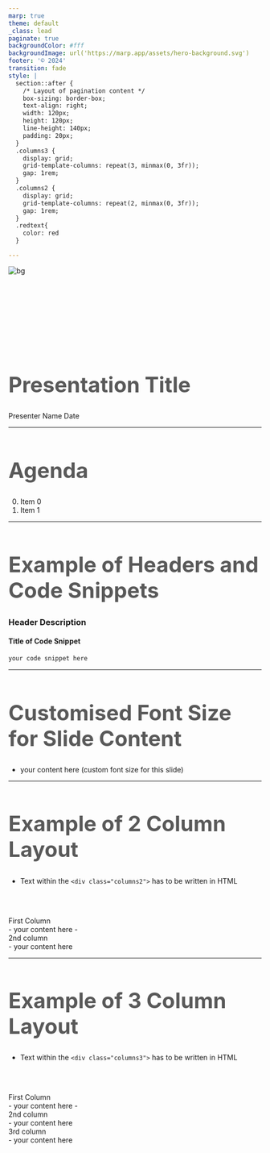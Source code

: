 ```yaml
---
marp: true
theme: default
_class: lead
paginate: true
backgroundColor: #fff
backgroundImage: url('https://marp.app/assets/hero-background.svg')
footer: '© 2024' 
transition: fade
style: |
  section::after {
    /* Layout of pagination content */
    box-sizing: border-box;
    text-align: right;
    width: 120px;
    height: 120px;
    line-height: 140px;
    padding: 20px;
  }
  .columns3 {
    display: grid;
    grid-template-columns: repeat(3, minmax(0, 3fr));
    gap: 1rem;
  }
  .columns2 {
    display: grid;
    grid-template-columns: repeat(2, minmax(0, 3fr));
    gap: 1rem;
  }
  .redtext{
    color: red
  }

---
```

<style>
  section {
    font-family:'Arial';
    font-size: 26px;
    color: #595959; 
  }
  img[alt~="center"] {
  display: block;
  margin: 0 auto;
  }
  h1 {
    font-size: 42px; /* equivalent to font size 40 */
    color: #595959;
  }
  h2 {
    font-size: 37px 
  }
</style>



![bg](assets/specific-background.jpg) 
<div class="columns3">
<div>
</div>
<div>
</div>
<div>

<br> <br> <br> <br> <br> <br> <br>

# Presentation Title

Presenter Name
Date
</div>
</div>


---

# Agenda

0. Item 0
1. Item 1
---


# Example of Headers and Code Snippets

### Header Description
#### Title of Code Snippet
```python
your code snippet here
```


---

# Customised Font Size for Slide Content

<style scoped>section { font-size: 22px ; text-align: left;}</style>

- your content here (custom font size for this slide)

<!-- Speaker Notes Here will be shown in HTML exports
-->


---
# Example of 2 Column Layout
- Text within the `<div class="columns2">` has to be written in HTML

<br> <br>
<div class="columns2">


<div>
First Column 
<br>
- your content here
- </div>

<div>
2nd column 
<br>
- your content here
</div>

</div>

---
# Example of 3 Column Layout
- Text within the `<div class="columns3">` has to be written in HTML

<br> <br>
<div class="columns3">


<div>
First Column 
<br>
- your content here
- </div>

<div>
2nd column 
<br>
- your content here
</div>

<div>
3rd column 
<br>
- your content here
</div>
</div>


